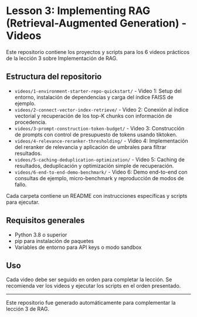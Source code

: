 # Lesson 3: Implementing RAG (Retrieval-Augmented Generation) - Videos

Este repositorio contiene los proyectos y scripts para los 6 videos prácticos de la lección 3 sobre Implementación de RAG.

## Estructura del repositorio

- `videos/1-environment-starter-repo-quickstart/` - Video 1: Setup del entorno, instalación de dependencias y carga del índice FAISS de ejemplo.
- `videos/2-connect-vector-index-retrieve/` - Video 2: Conexión al índice vectorial y recuperación de los top-K chunks con información de procedencia.
- `videos/3-prompt-construction-token-budget/` - Video 3: Construcción de prompts con control de presupuesto de tokens usando tiktoken.
- `videos/4-relevance-reranker-thresholding/` - Video 4: Implementación del reranker de relevancia y aplicación de umbrales para filtrar resultados.
- `videos/5-caching-deduplication-optimization/` - Video 5: Caching de resultados, deduplicación y optimización simple de recuperación.
- `videos/6-end-to-end-demo-benchmark/` - Video 6: Demo end-to-end con consultas de ejemplo, micro-benchmark y reproducción de modos de fallo.

Cada carpeta contiene un README con instrucciones específicas y scripts para ejecutar.

## Requisitos generales

- Python 3.8 o superior
- pip para instalación de paquetes
- Variables de entorno para API keys o modo sandbox

## Uso

Cada video debe ser seguido en orden para completar la lección. Se recomienda ver los videos y ejecutar los scripts en el orden presentado.

---

Este repositorio fue generado automáticamente para complementar la lección 3 de RAG.
